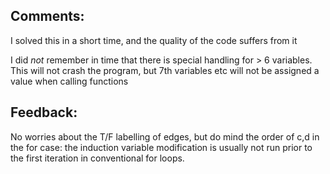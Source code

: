 ## Comments:
I solved this in a short time, and the quality of the code suffers from it  

I did *not* remember in time that there is special handling for > 6 variables. This will not crash the program, but 7th variables etc will not be assigned a value when calling  functions  

## Feedback:
No worries about the T/F labelling of edges, but do mind the order of c,d in
the for case: the induction variable modification is usually not run prior to the
first iteration in conventional for loops.
